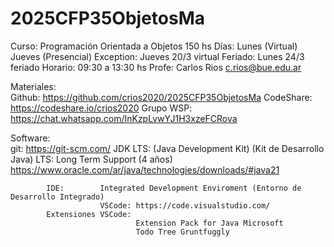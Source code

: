 # 2025CFP35ObjetosMa

Curso:  Programación Orientada a Objetos     150 hs
Días:   Lunes (Virtual)     Jueves (Presencial)
Exception:  Jueves 20/3 virtual 
Feriado:    Lunes 24/3 feriado
Horario:    09:30 a 13:30 hs
Profe:  Carlos Rios         c.rios@bue.edu.ar

Materiales:     
            Github:     https://github.com/crios2020/2025CFP35ObjetosMa
            CodeShare:  https://codeshare.io/crios2020
            Grupo WSP:  https://chat.whatsapp.com/InKzpLvwYJ1H3xzeFCRova

Software:   
            git:        https://git-scm.com/
            JDK LTS:    (Java Development Kit) (Kit de Desarrollo Java)
                    LTS: Long Term Support  (4 años)
                    https://www.oracle.com/ar/java/technologies/downloads/#java21

            IDE:        Integrated Development Enviroment (Entorno de Desarrollo Integrado)
                        VSCode: https://code.visualstudio.com/ 
            Extensiones VSCode:
                                Extension Pack for Java Microsoft
                                Todo Tree Gruntfuggly

